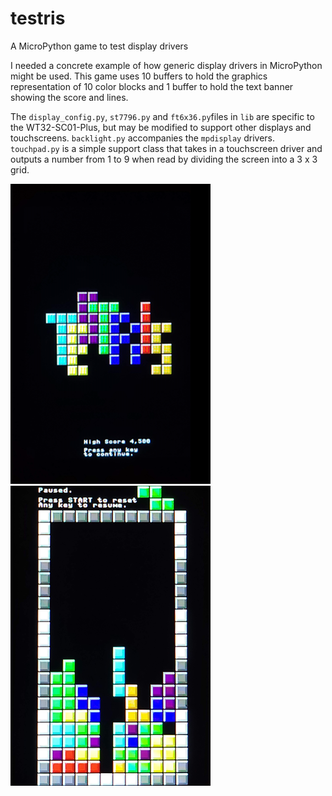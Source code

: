 # testris
A MicroPython game to test display drivers

I needed a concrete example of how generic display drivers in MicroPython might be used.  This game uses 10 buffers to hold the graphics representation of 10 color blocks and 1 buffer to hold the text banner showing the score and lines.

The `display_config.py`, `st7796.py` and `ft6x36.py`files in `lib` are specific to the WT32-SC01-Plus, but may be modified to support other displays and touchscreens.  `backlight.py` accompanies the `mpdisplay` drivers.  `touchpad.py` is a simple support class that takes in a touchscreen driver and outputs a number from 1 to 9 when read by dividing the screen into a 3 x 3 grid.

![splash](screenshots/splash.png)
![screenshot](screenshots/screenshot.png)
